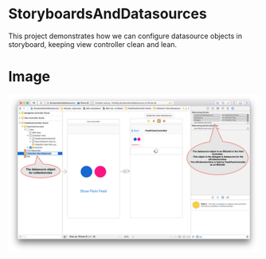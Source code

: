 # StoryboardsAndDatasources
This project demonstrates how we can configure datasource objects in storyboard, keeping view controller clean and lean.

# Image
<img src="StoryboardsAndDatasources.jpg" />
